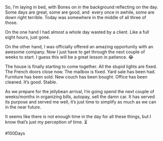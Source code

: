 So, I’m laying in bed, with Bones on in the background reflecting on the day. Some days are great, some are good, and  every once in awhile, some are down right terrible. Today was somewhere in the middle of all three of those.

On the one hand I had almost a whole day wasted by a client. Like a full eight hours, just gone.

On the other hand, I was officially offered an amazing opportunity with an awesome company. Now I just have to get through the next couple of weeks to start. I guess this will be a great lesson in patience. 😂

The house is finally starting to come together. All the stupid lights are fixed. The French doors close now. The mailbox is fixed. Yard sale has been had. Furniture has been sold. New couch has been bought. Office has been cleaned. It’s good. Stable. 

As we prepare for the jellybean arrival, I’m going spend the next couple of weeks/months in organizing bills, autopay, sell the damn car. It has served its purpose and served me well, it’s just time to simplify as much as we can in the near future.   
  
It seems like there is not enough time in the day for all these things, but I know that’s just my perception of time. ⏳  
  
#100Days 